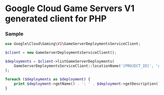 # Google Cloud Game Servers V1 generated client for PHP

### Sample

```php
use Google\Cloud\Gaming\V1\GameServerDeploymentsServiceClient;

$client = new GameServerDeploymentsServiceClient();

$deployments = $client->listGameServerDeployments(
    GameServerDeploymentsServiceClient::locationName('[PROJECT_ID]', 'global')
);

foreach ($deployments as $deployment) {
    print $deployment->getName() . ': ' . $deployment->getDescription() . PHP_EOL;
}
```
